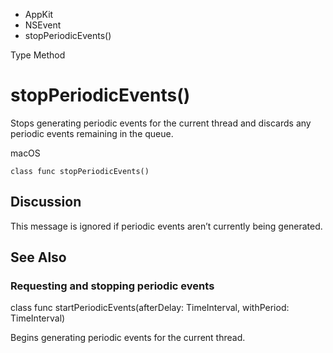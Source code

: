 

- AppKit
- NSEvent
-  stopPeriodicEvents() 

Type Method

# stopPeriodicEvents()

Stops generating periodic events for the current thread and discards any periodic events remaining in the queue.

macOS

``` source
class func stopPeriodicEvents()
```

## Discussion

This message is ignored if periodic events aren’t currently being generated.

## See Also

### Requesting and stopping periodic events

class func startPeriodicEvents(afterDelay: TimeInterval, withPeriod: TimeInterval)

Begins generating periodic events for the current thread.

